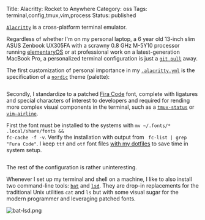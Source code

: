 Title: Alacritty: Rocket to Anywhere
Category: oss
Tags: terminal,config,tmux,vim,process
Status: published

[`Alacritty`](https://github.com/alacritty/alacritty) is a cross-platform terminal emulator. 

Regardless of whether I'm on my personal laptop, a 6 year old 13-inch slim ASUS Zenbook UX305FA with a scrawny 0.8 GHz M-5Y10 processor running [elementaryOS](https://elementary.io/) or at professional work on a latest-generation MacBook Pro, a personalized terminal configuration is just a [`git pull`](https://rwev.dev/dotfiles-plaintext-data-management-with-git.html) away.

The first customization of personal importance in my [`.alacritty.yml`](https://gitlab.com/rwev/evix/-/blob/master/.alacritty.yml) is the specification of a [`nordic`](https://github.com/arcticicestudio/nord-alacritty) theme (palette):

<pre><code class="yaml" id="alacritty.nord"></code></pre>

Secondly, I standardize to a patched [Fira Code](https://github.com/ryanoasis/nerd-fonts/tree/master/patched-fonts/FiraCode) font, complete with ligatures and special characters of interest to developers and required for rending more complex visual components in the terminal, such as a [`tmux-status`](https://github.com/arcticicestudio/nord-tmux) or [`vim-airline`](https://github.com/vim-airline/vim-airline). 

First the font must be installed to the systems with <code class="bash inline">mv ~/.fonts/* .local/share/fonts && fc-cache -f -v</code>. Verify the installation with output from <code class="bash inline"> fc-list | grep "Fura Code"</code>. I keep `ttf` and `otf` font files [with my dotfiles](https://gitlab.com/rwev/evix/-/tree/master/.fonts) to save time in system setup. 

<pre><code class="yaml" id="alacritty.font"></code></pre>

The rest of the configuration is rather uninteresting.

Whenever I set up my terminal and shell on a machine, I like to also install two command-line tools: [`bat`](https://github.com/sharkdp/bat) and [`lsd`](https://github.com/Peltoche/lsd). They are drop-in replacements for the traditional Unix utilities `cat` and `ls` but with some visual sugar for the modern programmer and leveraging patched fonts. 

![bat-lsd.png]({photo}tmux/bat-lsd.png)

<script>
    highlightInlineCode();  
   
    fetchAndHighlightCodeElement(
        {
            elementId: "alacritty.nord",
            fileUrl: "https://raw.githubusercontent.com/rwev/evix/master/.alacritty.yml",
            filterPrefix: "#",
            startLine: 26,
            endLine: 51
        }
    );

    fetchAndHighlightCodeElement(
        {
            elementId: "alacritty.font",
            fileUrl: "https://raw.githubusercontent.com/rwev/evix/master/.alacritty.yml",
            filterPrefix: "#",
            startLine: 14,
            endLine: 18
        }
    );

</script>








